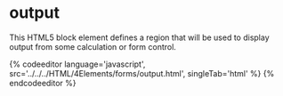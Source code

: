 # output

This HTML5 block element defines a region that will be used to display output from some calculation or form control.

{% codeeditor language='javascript', src='../../../HTML/4Elements/forms/output.html', singleTab='html' %}
{% endcodeeditor %}